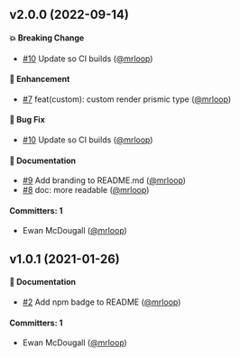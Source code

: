 ## v2.0.0 (2022-09-14)

#### :boom: Breaking Change

- [#10](https://github.com/qonto/ember-prismic-dom/pull/10) Update so CI builds ([@mrloop](https://github.com/mrloop))

#### :rocket: Enhancement

- [#7](https://github.com/qonto/ember-prismic-dom/pull/7) feat(custom): custom render prismic type ([@mrloop](https://github.com/mrloop))

#### :bug: Bug Fix

- [#10](https://github.com/qonto/ember-prismic-dom/pull/10) Update so CI builds ([@mrloop](https://github.com/mrloop))

#### :memo: Documentation

- [#9](https://github.com/qonto/ember-prismic-dom/pull/9) Add branding to README.md ([@mrloop](https://github.com/mrloop))
- [#8](https://github.com/qonto/ember-prismic-dom/pull/8) doc: more readable ([@mrloop](https://github.com/mrloop))

#### Committers: 1

- Ewan McDougall ([@mrloop](https://github.com/mrloop))

## v1.0.1 (2021-01-26)

#### :memo: Documentation

- [#2](https://github.com/qonto/ember-prismic-dom/pull/2) Add npm badge to README ([@mrloop](https://github.com/mrloop))

#### Committers: 1

- Ewan McDougall ([@mrloop](https://github.com/mrloop))
